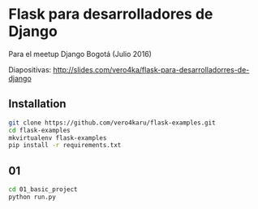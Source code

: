 # Flask para desarrolladores de Django

Para el meetup Django Bogotá (Julio 2016)

Diapositivas: http://slides.com/vero4ka/flask-para-desarrolladorres-de-django

## Installation

```bash
git clone https://github.com/vero4karu/flask-examples.git
cd flask-examples
mkvirtualenv flask-examples
pip install -r requirements.txt
```

## 01

```bash
cd 01_basic_project
python run.py
```
